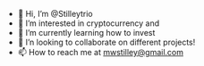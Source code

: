 - 👋 Hi, I’m @Stilleytrio
- 👀 I’m interested in cryptocurrency and
- 🌱 I’m currently learning how to invest
- 💞️ I’n looking to collaborate on different projects!
- 📫 How to reach me at mwstilley@gmail.com

<!---
Stilleytrio/Stilleytrio is a ✨ special ✨ repository because its `README.md` (this file) appears on your GitHub profile.
You can click the Preview link to take a look at your changes.
--->
